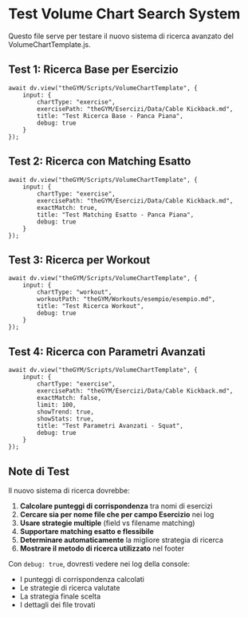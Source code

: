 # Test Volume Chart Search System

Questo file serve per testare il nuovo sistema di ricerca avanzato del VolumeChartTemplate.js.

## Test 1: Ricerca Base per Esercizio

```dataviewjs
await dv.view("theGYM/Scripts/VolumeChartTemplate", {
    input: {
        chartType: "exercise",
        exercisePath: "theGYM/Esercizi/Data/Cable Kickback.md",
        title: "Test Ricerca Base - Panca Piana",
        debug: true
    }
});
```

## Test 2: Ricerca con Matching Esatto

```dataviewjs
await dv.view("theGYM/Scripts/VolumeChartTemplate", {
    input: {
        chartType: "exercise",
        exercisePath: "theGYM/Esercizi/Data/Cable Kickback.md",
        exactMatch: true,
        title: "Test Matching Esatto - Panca Piana",
        debug: true
    }
});
```

## Test 3: Ricerca per Workout

```dataviewjs
await dv.view("theGYM/Scripts/VolumeChartTemplate", {
    input: {
        chartType: "workout",
        workoutPath: "theGYM/Workouts/esempio/esempio.md",
        title: "Test Ricerca Workout",
        debug: true
    }
});
```

## Test 4: Ricerca con Parametri Avanzati

```dataviewjs
await dv.view("theGYM/Scripts/VolumeChartTemplate", {
    input: {
        chartType: "exercise",
        exercisePath: "theGYM/Esercizi/Data/Cable Kickback.md",
        exactMatch: false,
        limit: 100,
        showTrend: true,
        showStats: true,
        title: "Test Parametri Avanzati - Squat",
        debug: true
    }
});
```

## Note di Test

Il nuovo sistema di ricerca dovrebbe:

1. **Calcolare punteggi di corrispondenza** tra nomi di esercizi
2. **Cercare sia per nome file che per campo Esercizio** nei log
3. **Usare strategie multiple** (field vs filename matching)
4. **Supportare matching esatto e flessibile**
5. **Determinare automaticamente** la migliore strategia di ricerca
6. **Mostrare il metodo di ricerca utilizzato** nel footer

Con `debug: true`, dovresti vedere nei log della console:

- I punteggi di corrispondenza calcolati
- Le strategie di ricerca valutate
- La strategia finale scelta
- I dettagli dei file trovati
